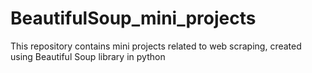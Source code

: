 # BeautifulSoup_mini_projects
This repository contains mini projects related to web scraping, created using Beautiful Soup library in python
